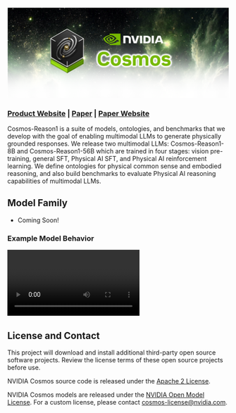 <p align="center">
    <img src="assets/nvidia-cosmos-header.png" alt="NVIDIA Cosmos Header">
</p>

### [Product Website](https://www.nvidia.com/en-us/ai/cosmos/) | [Paper](https://arxiv.org/abs/2503.15558) | [Paper Website](https://research.nvidia.com/labs/dir/cosmos-reason1/)

Cosmos-Reason1 is a suite of models, ontologies, and benchmarks that we develop with the goal of enabling multimodal LLMs to generate physically grounded responses. We release two multimodal LLMs: Cosmos-Reason1-8B and Cosmos-Reason1-56B which are trained in four stages: vision pre-training, general SFT, Physical AI SFT, and Physical AI reinforcement learning. We define ontologies for physical common sense and embodied reasoning, and also build benchmarks to evaluate Physical AI reasoning capabilities of multimodal LLMs.

## Model Family

* Coming Soon!

### Example Model Behavior

<video src="https://github.com/user-attachments/assets/bccdb462-bb92-42ed-a85c-1bc5bc473395">
  Your browser does not support the video tag.
</video>

## License and Contact

This project will download and install additional third-party open source software projects. Review the license terms of these open source projects before use.

NVIDIA Cosmos source code is released under the [Apache 2 License](https://www.apache.org/licenses/LICENSE-2.0).

NVIDIA Cosmos models are released under the [NVIDIA Open Model License](https://www.nvidia.com/en-us/agreements/enterprise-software/nvidia-open-model-license). For a custom license, please contact [cosmos-license@nvidia.com](mailto:cosmos-license@nvidia.com).
